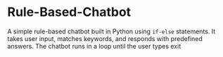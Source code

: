 # Rule-Based-Chatbot
A simple rule-based chatbot built in Python using `if-else` statements.   It takes user input, matches keywords, and responds with predefined answers.   The chatbot runs in a loop until the user types  exit
